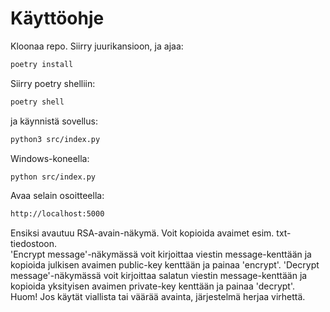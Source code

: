# Käyttöohje

Kloonaa repo. Siirry juurikansioon, ja ajaa:  
```bash
poetry install
```
Siirry poetry shelliin:  
```bash
poetry shell
```
ja käynnistä sovellus:
```bash
python3 src/index.py
```
Windows-koneella:
```bash
python src/index.py
```
Avaa selain osoitteella:  
```bash
http://localhost:5000
```
Ensiksi avautuu RSA-avain-näkymä. Voit kopioida avaimet esim. txt-tiedostoon.  
'Encrypt message'-näkymässä voit kirjoittaa viestin message-kenttään ja kopioida julkisen avaimen public-key kenttään ja painaa 'encrypt'.
'Decrypt message'-näkymässä voit kirjoittaa salatun viestin message-kenttään ja kopioida yksityisen avaimen private-key kenttään ja painaa 'decrypt'.  
Huom! Jos käytät viallista tai väärää avainta, järjestelmä herjaa virhettä.
